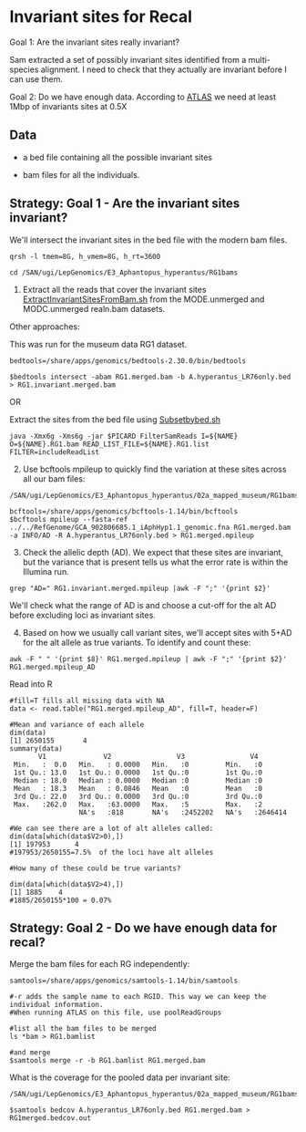 # Invariant sites for Recal

Goal 1: Are the invariant sites really invariant? 

Sam extracted a set of possibly invariant sites identified from a multi-species alignment. I need to check that they actually are invariant before I can use them. 

Goal 2: Do we have enough data. According to [ATLAS](https://bitbucket.org/wegmannlab/atlas/wiki/Sequence%20Data%20Processing%20Tools%3A%20recal) we need at least 1Mbp of invariants sites at 0.5X


## Data

- a bed file containing all the possible invariant sites

- bam files for all the individuals. 



## Strategy: Goal 1 - Are the invariant sites invariant?

We'll intersect the invariant sites in the bed file with the modern bam files. 

```
qrsh -l tmem=8G, h_vmem=8G, h_rt=3600

cd /SAN/ugi/LepGenomics/E3_Aphantopus_hyperantus/RG1bams

```


1. Extract all the reads that cover the invariant sites [ExtractInvariantSitesFromBam.sh](https://github.com/alexjvr1/VelocityUCL/blob/main/ATLAS/Scripts/ExtractInvariantSitesFromBam.sh) from the MODE.unmerged and MODC.unmerged realn.bam datasets. 


Other approaches: 

This was run for the museum data RG1 dataset. 
```
bedtools=/share/apps/genomics/bedtools-2.30.0/bin/bedtools

$bedtools intersect -abam RG1.merged.bam -b A.hyperantus_LR76only.bed > RG1.invariant.merged.bam
```


OR

Extract the sites from the bed file using [Subsetbybed.sh]() 
```
java -Xmx6g -Xms6g -jar $PICARD FilterSamReads I=${NAME} O=${NAME}.RG1.bam READ_LIST_FILE=${NAME}.RG1.list FILTER=includeReadList

```




2. Use bcftools mpileup to quickly find the variation at these sites across all our bam files: 

```
/SAN/ugi/LepGenomics/E3_Aphantopus_hyperantus/02a_mapped_museum/RG1bams

bcftools=/share/apps/genomics/bcftools-1.14/bin/bcftools
$bcftools mpileup --fasta-ref ../../RefGenome/GCA_902806685.1_iAphHyp1.1_genomic.fna RG1.merged.bam -a INFO/AD -R A.hyperantus_LR76only.bed > RG1.merged.mpileup 
```


3. Check the allelic depth (AD). We expect that these sites are invariant, but the variance that is present tells us what the error rate is within the Illumina run. 
```
grep "AD=" RG1.invariant.merged.mpileup |awk -F ";" '{print $2}'
```

We'll check what the range of AD is and choose a cut-off for the alt AD before excluding loci as invariant sites. 



4. Based on how we usually call variant sites, we'll accept sites with 5+AD for the alt allele as true variants. To identify and count these: 

```
awk -F " " '{print $8}' RG1.merged.mpileup | awk -F ";" '{print $2}' RG1.merged.mpileup_AD
```

Read into R
```
#fill=T fills all missing data with NA
data <- read.table("RG1.merged.mpileup_AD", fill=T, header=F)

#Mean and variance of each allele
dim(data)
[1] 2650155       4
summary(data)
       V1              V2                V3                V4         
 Min.   :  0.0   Min.   : 0.0000   Min.   :0         Min.   :0        
 1st Qu.: 13.0   1st Qu.: 0.0000   1st Qu.:0         1st Qu.:0        
 Median : 18.0   Median : 0.0000   Median :0         Median :0        
 Mean   : 18.3   Mean   : 0.0846   Mean   :0         Mean   :0        
 3rd Qu.: 22.0   3rd Qu.: 0.0000   3rd Qu.:0         3rd Qu.:0        
 Max.   :262.0   Max.   :63.0000   Max.   :5         Max.   :2        
                 NA's   :818       NA's   :2452202   NA's   :2646414  

#We can see there are a lot of alt alleles called:
dim(data[which(data$V2>0),])
[1] 197953      4
#197953/2650155=7.5%  of the loci have alt alleles

#How many of these could be true variants?

dim(data[which(data$V2>4),])
[1] 1885    4
#1885/2650155*100 = 0.07%
```




## Strategy: Goal 2 - Do we have enough data for recal? 


Merge the bam files for each RG independently: 

```
samtools=/share/apps/genomics/samtools-1.14/bin/samtools

#-r adds the sample name to each RGID. This way we can keep the individual information. 
#When running ATLAS on this file, use poolReadGroups

#list all the bam files to be merged
ls *bam > RG1.bamlist  

#and merge
$samtools merge -r -b RG1.bamlist RG1.merged.bam
```


What is the coverage for the pooled data per invariant site: 
```
/SAN/ugi/LepGenomics/E3_Aphantopus_hyperantus/02a_mapped_museum/RG1bams

$samtools bedcov A.hyperantus_LR76only.bed RG1.merged.bam > RG1merged.bedcov.out
```





